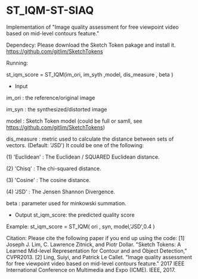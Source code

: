 # ST_IQM-ST-SIAQ
Implementation of "Image quality assessment for free viewpoint video based on mid-level contours feature."

Dependecy:
Please download the Sketch Token pakage and install it. 
https://github.com/gitlim/SketchTokens

Running:

st_iqm_score  = ST_IQM(im_ori, im_syth ,model, dis_measure , beta )

- Input

im_ori : the reference/original image

im_syn : the synthesized/distorted image

model : Sketch Token model (could be full or samll, see https://github.com/gitlim/SketchTokens)

dis_measure : metric used to calculate the distance between sets of vectors. (Default: 'JSD')
It could be one of the following:

(1) 'Euclidean' :  The Euclidean / SQUARED Euclidean distance. 

(2) 'Chisq' : The chi-squared distance.

(3) 'Cosine' : The cosine distance.

(4) 'JSD' : The Jensen Shannon Divergence.

beta : parameter used for minkowski summation.

- Output 
st_iqm_score: the predicted quality score

Example:
st_iqm_score  = ST_IQM( ori ,  syn, model,'JSD',0.4 )

Citation:
Please cite the following paper if you end up using the code:
[1] Joseph J. Lim, C. Lawrence Zitnick, and Piotr Dollar. "Sketch Tokens: A Learned Mid-level Representation for Contour and and Object Detection," CVPR2013.
[2] Ling, Suiyi, and Patrick Le Callet. "Image quality assessment for free viewpoint video based on mid-level contours feature." 2017 IEEE International Conference on Multimedia and Expo (ICME). IEEE, 2017.

